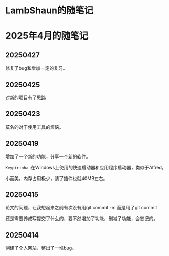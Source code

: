 # LambShaun的随笔记

# 2025年4月的随笔记

## 20250427

修复了bug和增加一定的复习。

## 20250425

对新的项目有了思路

## 20250423

莫名的对于使用工具的烦恼。

## 20250419

增加了一个新的功能，分享一个新的软件。

`Keypirinha` :在Windows上使用的快速启动器和应用程序启动器，类似于Alfred。

小而美，内存占用极少，装了插件也就40MB左右。


## 20250415

论文的问题，让我想起来之前有次没有用git commit -m 而是用了git commit

还是需要养成写提交了什么的，要不然增加了功能，删减了功能，会忘记的。

## 20250414

创建了个人网站，整出了一堆bug。



